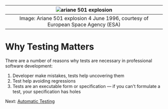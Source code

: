 |![ariane 501 explosion](https://www.esa.int/var/esa/storage/images/esa_multimedia/images/1998/01/ariane_501_explosion/9088578-6-eng-GB/Ariane_501_explosion_pillars.jpg)|
|:--:|
| Image: Ariane 501 explosion 4 June 1996, courtesy of European Space Agency (ESA) |


# Why Testing Matters

There are a number of reasons why tests are necessary in professional software development:

1. Developer make mistakes, tests help uncovering them
2. Test help avoiding regressions
3. Tests are an executable form or specification &mdash; if you can't formulate a test, your specification has holes

Next: [Automatic Testing](automatic_testing.md)